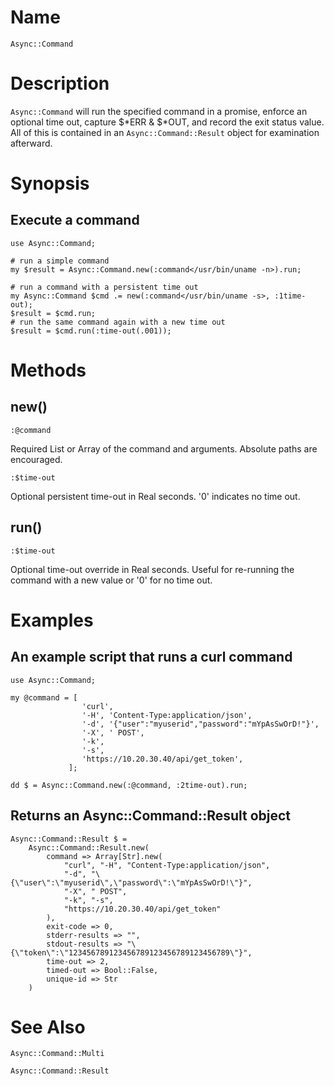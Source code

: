 Name
====
`Async::Command`

Description
===========
`Async::Command` will run the specified command in a promise,
enforce an optional time out, capture $*ERR & $*OUT, and record
the exit status value. All of this is contained in an
`Async::Command::Result` object for examination afterward.

Synopsis
========

Execute a command
-----------------

    use Async::Command;

    # run a simple command
    my $result = Async::Command.new(:command</usr/bin/uname -n>).run;

    # run a command with a persistent time out
    my Async::Command $cmd .= new(:command</usr/bin/uname -s>, :1time-out);
    $result = $cmd.run;
    # run the same command again with a new time out
    $result = $cmd.run(:time-out(.001));

Methods
=======

new()
-----

    :@command
    
Required List or Array of the command and arguments. Absolute paths are encouraged.
    
    :$time-out
    
Optional persistent time-out in Real seconds. '0' indicates no time out.

run()
-----

    :$time-out
    
Optional time-out override in Real seconds. Useful for re-running the
command with a new value or '0' for no time out.

Examples
========
An example script that runs a curl command
------------------------------------------

    use Async::Command;

    my @command = [
                    'curl',
                    '-H', 'Content-Type:application/json',
                    '-d', '{"user":"myuserid","password":"mYpAsSwOrD!"}',
                    '-X', ' POST',
                    '-k',
                    '-s',
                    'https://10.20.30.40/api/get_token',
                 ];

    dd $ = Async::Command.new(:@command, :2time-out).run;

Returns an Async::Command::Result object
----------------------------------------

    Async::Command::Result $ =
        Async::Command::Result.new(
            command => Array[Str].new(
                "curl", "-H", "Content-Type:application/json",
                "-d", "\{\"user\":\"myuserid\",\"password\":\"mYpAsSwOrD!\"}",
                "-X", " POST",
                "-k", "-s",
                "https://10.20.30.40/api/get_token"
            ),
            exit-code => 0,
            stderr-results => "",
            stdout-results => "\{\"token\":\"123456789123456789123456789123456789\"}",
            time-out => 2,
            timed-out => Bool::False,
            unique-id => Str
        )

See Also
========
    Async::Command::Multi
 
    Async::Command::Result
